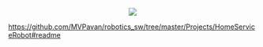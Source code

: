 <p align="center"><img src="./Projects/HomeServiceRobot/docs/home_service.gif"></p>

https://github.com/MVPavan/robotics_sw/tree/master/Projects/HomeServiceRobot#readme

